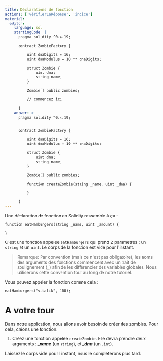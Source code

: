 ```yaml
---
title: Déclarations de fonction
actions: ['vérifierLaRéponse', 'indice']
material:
  editor:
    language: sol
    startingCode: |
      pragma solidity ^0.4.19;

      contract ZombieFactory {

          uint dnaDigits = 16;
          uint dnaModulus = 10 ** dnaDigits;

          struct Zombie {
              uint dna;
              string name;
          }

          Zombie[] public zombies;

          // commencez ici

      }
    answer: >
      pragma solidity ^0.4.19;


      contract ZombieFactory {

          uint dnaDigits = 16;
          uint dnaModulus = 10 ** dnaDigits;

          struct Zombie {
              uint dna;
              string name;
          }

          Zombie[] public zombies;

          function createZombie(string _name, uint _dna) {

          }

      }
---
```


Une déclaration de fonction en Solidity ressemble à ça :

```
function eatHamburgers(string _name, uint _amount) {

}
```
C'est une fonction appelée `eatHamburgers` qui prend 2 paramètres : un `string` et un `uint`. Le corps de la fonction est vide pour l'instant.

> Remarque: Par convention (mais ce n'est pas obligatoire), les noms des arguments des fonctions commencent avec un trait de soulignement (`_`) afin de les différencier des variables globales. Nous utiliserons cette convention tout au long de notre tutoriel.

Vous pouvez appeler la fonction comme cela :

```
eatHamburgers("vitalik", 100);
```

# A votre tour

Dans notre application, nous allons avoir besoin de créer des zombies. Pour cela, créons une fonction.

1. Créez une fonction appelée `createZombie`. Elle devra prendre deux arguments : **__name_** (un `string`), et **__dna_** (un `uint`).

Laissez le corps vide pour l'instant, nous le compléterons plus tard.

